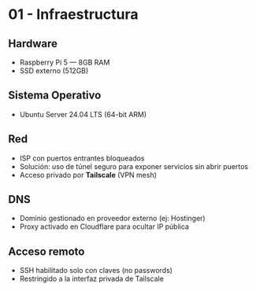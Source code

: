 
# 01 - Infraestructura

## Hardware
- Raspberry Pi 5 — 8GB RAM
- SSD externo (512GB)

## Sistema Operativo
- Ubuntu Server 24.04 LTS (64-bit ARM)

## Red
- ISP con puertos entrantes bloqueados
- Solución: uso de túnel seguro para exponer servicios sin abrir puertos
- Acceso privado por **Tailscale** (VPN mesh)

## DNS
- Dominio gestionado en proveedor externo (ej: Hostinger)
- Proxy activado en Cloudflare para ocultar IP pública

## Acceso remoto
- SSH habilitado solo con claves (no passwords)
- Restringido a la interfaz privada de Tailscale
